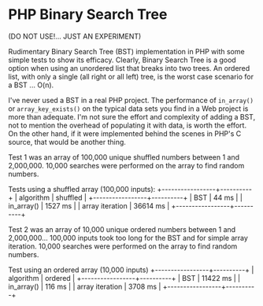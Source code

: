# PHP Binary Search Tree 

(DO NOT USE!... JUST AN EXPERIMENT)

Rudimentary Binary Search Tree (BST) implementation in PHP with some
simple tests to show its efficacy.  Clearly, Binary Search Tree is 
a good option when using an unordered list that breaks into two trees.
An ordered list, with only a single (all right or all left) tree, is the 
worst case scenario for a BST ... O(n).

I've never used a BST in a real PHP project.  The performance of `in_array()` or
`array_key_exists()` on the typical data sets you find in a Web project is more 
than adequate. I'm not sure the effort and complexity of adding a BST, not to 
mention the overhead of populating it with data, is worth the effort.  On the other
hand, if it were implemented behind the scenes in PHP's C source, that would be another
thing.  

Test 1 was an array of 100,000 unique shuffled numbers
between 1 and 2,000,000.  10,000 searches were performed on
the array to find random numbers. 

Tests using a shuffled array (100,000 inputs):
+-----------------+----------+
| algorithm       | shuffled |
+-----------------+----------+
| BST             | 44 ms    |
| in_array()      | 1527 ms  |
| array iteration | 36614 ms |
+-----------------+----------+


Test 2 was an array of 10,000 unique ordered numbers
between 1 and 2,000,000... 100,000 inputs took too long
for the BST and for simple array iteration.  10,000 searches 
were performed on the array to find random numbers. 

Test using an ordered array (10,000 inputs)
+-----------------+----------+
| algorithm       | ordered  |
+-----------------+----------+
| BST             | 11422 ms |
| in_array()      | 116 ms   |
| array iteration | 3708 ms  |
+-----------------+----------+

